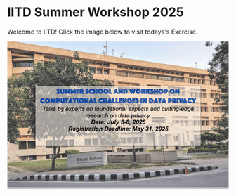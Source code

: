 # IITD Summer Workshop 2025

Welcome to IITD! Click the image below to visit todays's Exercise.


[![Summer_25_HE](IITD_summer_workshop_2025.png)](https://colab.research.google.com/drive/1xX7e0yN5VHFb2k1LFMqd438cKbJyVfBT?usp=sharing)
